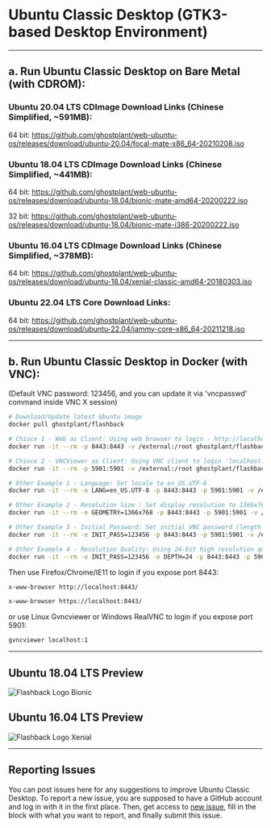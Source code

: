 # Ubuntu Classic Desktop (GTK3-based Desktop Environment)

------------------------------------------

## a. Run Ubuntu Classic Desktop on Bare Metal (with CDROM):

### Ubuntu 20.04 LTS CDImage Download Links (Chinese Simplified, ~591MB):

64 bit: https://github.com/ghostplant/web-ubuntu-os/releases/download/ubuntu-20.04/focal-mate-x86_64-20210208.iso

### Ubuntu 18.04 LTS CDImage Download Links (Chinese Simplified, ~441MB):

64 bit: https://github.com/ghostplant/web-ubuntu-os/releases/download/ubuntu-18.04/bionic-mate-amd64-20200222.iso

32 bit: https://github.com/ghostplant/web-ubuntu-os/releases/download/ubuntu-18.04/bionic-mate-i386-20200222.iso

### Ubuntu 16.04 LTS CDImage Download Links (Chinese Simplified, ~378MB):

64 bit: https://github.com/ghostplant/web-ubuntu-os/releases/download/ubuntu-18.04/xenial-classic-amd64-20180303.iso

### Ubuntu 22.04 LTS Core Download Links:

64 bit: https://github.com/ghostplant/web-ubuntu-os/releases/download/ubuntu-22.04/jammy-core-x86_64-20211218.iso

------------------------------------------

## b. Run Ubuntu Classic Desktop in Docker (with VNC):
(Default VNC password: 123456, and you can update it via 'vncpasswd' command inside VNC X session)

```sh
# Download/Update latest Ubuntu image
docker pull ghostplant/flashback

# Chioce 1 - Web as Client: Using web browser to login - http://localhost:8443/
docker run -it --rm -p 8443:8443 -v /external:/root ghostplant/flashback

# Chioce 2 - VNCViewer as Client: Using VNC client to login 'localhost:1'
docker run -it --rm -p 5901:5901 -v /external:/root ghostplant/flashback

# Other Example 1 - Language: Set locale to en_US.UTF-8
docker run -it --rm -e LANG=en_US.UTF-8 -p 8443:8443 -p 5901:5901 -v /external:/root ghostplant/flashback

# Other Example 2 - Resolution Size : Set display resolution to 1366x768
docker run -it --rm -e GEOMETRY=1366x768 -p 8443:8443 -p 5901:5901 -v /external:/root ghostplant/flashback

# Other Example 3 - Initial Password: Set initial VNC password (length of password must be between 6 to 8).
docker run -it --rm -e INIT_PASS=123456 -p 8443:8443 -p 5901:5901 -v /external:/root ghostplant/flashback

# Other Example 4 - Resolution Quality: Using 24-bit high resolution quality (Only recommended in high-bandwidth network)
docker run -it --rm -e INIT_PASS=123456 -e DEPTH=24 -p 8443:8443 -p 5901:5901 -v /external:/root ghostplant/flashback
```

Then use Firefox/Chrome/IE11 to login if you expose port 8443:

```sh
x-www-browser http://localhost:8443/

x-www-browser https://localhost:8443/
```

or use Linux Gvncviewer or Windows RealVNC to login if you expose port 5901:

```sh
gvncviewer localhost:1
```
------------------------------------------

## Ubuntu 18.04 LTS Preview

![Flashback Logo Bionic](img-flashback-bionic.png "Desktop")

## Ubuntu 16.04 LTS Preview

![Flashback Logo Xenial](img-flashback-xenial.png "Desktop")

------------------------------------------

## Reporting Issues

You can post issues here for any suggestions to improve Ubuntu Classic Desktop. To report a new issue, you are supposed to have a GitHub account and log in with it in the first place. Then, get access to [new issue](https://github.com/ghostplant/ubuntu-classic/issues/new), fill in the block with what you want to report, and finally submit this issue.
